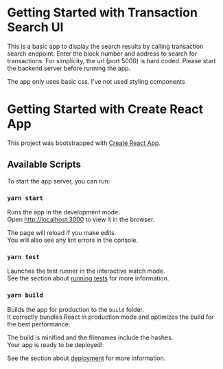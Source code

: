 # Getting Started with Transaction Search UI
This is a basic app to display the search results by calling transaction search endpoint. Enter the block number and address to search for transactions. 
For simplicity, the url (port 5000) is hard coded. Please start the backend server before running the app.

The app only uses basic css. I've not used styling components
# Getting Started with Create React App

This project was bootstrapped with [Create React App](https://github.com/facebook/create-react-app).

## Available Scripts

To start the app server, you can run:

### `yarn start`

Runs the app in the development mode.\
Open [http://localhost:3000](http://localhost:3000) to view it in the browser.

The page will reload if you make edits.\
You will also see any lint errors in the console.

### `yarn test`

Launches the test runner in the interactive watch mode.\
See the section about [running tests](https://facebook.github.io/create-react-app/docs/running-tests) for more information.

### `yarn build`

Builds the app for production to the `build` folder.\
It correctly bundles React in production mode and optimizes the build for the best performance.

The build is minified and the filenames include the hashes.\
Your app is ready to be deployed!

See the section about [deployment](https://facebook.github.io/create-react-app/docs/deployment) for more information.


